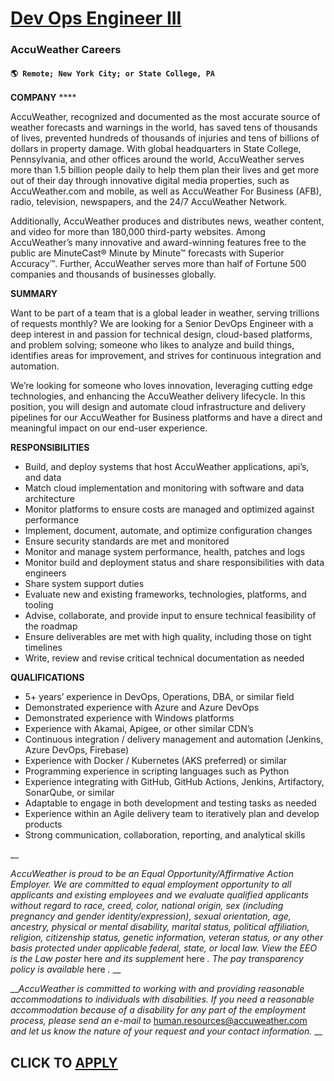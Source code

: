 # [Dev Ops Engineer III](https://www.remotewlb.com/apply/dev-ops-engineer-iii)  
### AccuWeather Careers  
#### `🌎 Remote; New York City; or State College, PA`  

**COMPANY** ****

AccuWeather, recognized and documented as the most accurate source of weather forecasts and warnings in the world, has saved tens of thousands of lives, prevented hundreds of thousands of injuries and tens of billions of dollars in property damage. With global headquarters in State College, Pennsylvania, and other offices around the world, AccuWeather serves more than 1.5 billion people daily to help them plan their lives and get more out of their day through innovative digital media properties, such as AccuWeather.com and mobile, as well as AccuWeather For Business (AFB), radio, television, newspapers, and the 24/7 AccuWeather Network.

Additionally, AccuWeather produces and distributes news, weather content, and video for more than 180,000 third-party websites. Among AccuWeather’s many innovative and award-winning features free to the public are MinuteCast® Minute by Minute™ forecasts with Superior Accuracy™. Further, AccuWeather serves more than half of Fortune 500 companies and thousands of businesses globally.

**SUMMARY**

Want to be part of a team that is a global leader in weather, serving trillions of requests monthly? We are looking for a Senior DevOps Engineer with a deep interest in and passion for technical design, cloud-based platforms, and problem solving; someone who likes to analyze and build things, identifies areas for improvement, and strives for continuous integration and automation.

We’re looking for someone who loves innovation, leveraging cutting edge technologies, and enhancing the AccuWeather delivery lifecycle. In this position, you will design and automate cloud infrastructure and delivery pipelines for our AccuWeather for Business platforms and have a direct and meaningful impact on our end-user experience.

**RESPONSIBILITIES**

  * Build, and deploy systems that host AccuWeather applications, api’s, and data
  * Match cloud implementation and monitoring with software and data architecture
  * Monitor platforms to ensure costs are managed and optimized against performance
  * Implement, document, automate, and optimize configuration changes
  * Ensure security standards are met and monitored
  * Monitor and manage system performance, health, patches and logs
  * Monitor build and deployment status and share responsibilities with data engineers
  * Share system support duties
  * Evaluate new and existing frameworks, technologies, platforms, and tooling
  * Advise, collaborate, and provide input to ensure technical feasibility of the roadmap
  * Ensure deliverables are met with high quality, including those on tight timelines
  * Write, review and revise critical technical documentation as needed

**QUALIFICATIONS**

  * 5+ years’ experience in DevOps, Operations, DBA, or similar field
  * Demonstrated experience with Azure and Azure DevOps
  * Demonstrated experience with Windows platforms
  * Experience with Akamai, Apigee, or other similar CDN’s
  * Continuous integration / delivery management and automation (Jenkins, Azure DevOps, Firebase)
  * Experience with Docker / Kubernetes (AKS preferred) or similar
  * Programming experience in scripting languages such as Python
  * Experience integrating with GitHub, GitHub Actions, Jenkins, Artifactory, SonarQube, or similar
  * Adaptable to engage in both development and testing tasks as needed
  * Experience within an Agile delivery team to iteratively plan and develop products
  * Strong communication, collaboration, reporting, and analytical skills

__

_AccuWeather is proud to be an Equal Opportunity/Affirmative Action Employer. We are committed to equal employment opportunity to all applicants and existing employees and we evaluate qualified applicants without regard to race, creed, color, national origin, sex (including pregnancy and gender identity/expression), sexual orientation, age, ancestry, physical or mental disability, marital status, political affiliation, religion, citizenship status, genetic information, veteran status, or any other basis protected under applicable federal, state, or local law. View the EEO is the Law poster_ here _and its supplement_ here _. The pay transparency policy is available_ here _._ __

___AccuWeather is committed to working with and providing reasonable accommodations to individuals with disabilities. If you need a reasonable accommodation because of a disability for any part of the employment process, please send an e-mail to_ human.resources@accuweather.com _and let us know the nature of your request and your contact information._ __

  
## CLICK TO [APPLY](https://www.remotewlb.com/apply/dev-ops-engineer-iii)

